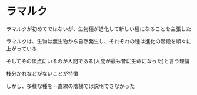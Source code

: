 # ラマルク

ラマルクが初めてではないが、生物種が進化して新しい種になることを主張した

ラマルクは、生物は無生物から自然発生し、それぞれの種は進化の階段を順々に上がっている

そしてその頂点にいるのが人間である(人間が最も昔に生命になった)と言う理論

枝分かれなどがないことが特徴

しかし、多様な種を一直線の階梯では説明できなかった
